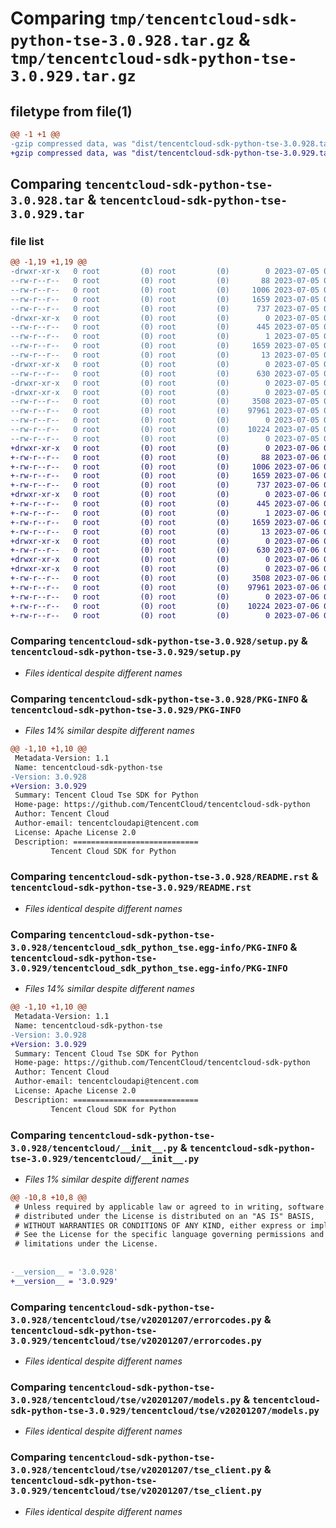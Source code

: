 # Comparing `tmp/tencentcloud-sdk-python-tse-3.0.928.tar.gz` & `tmp/tencentcloud-sdk-python-tse-3.0.929.tar.gz`

## filetype from file(1)

```diff
@@ -1 +1 @@
-gzip compressed data, was "dist/tencentcloud-sdk-python-tse-3.0.928.tar", last modified: Wed Jul  5 00:36:49 2023, max compression
+gzip compressed data, was "dist/tencentcloud-sdk-python-tse-3.0.929.tar", last modified: Thu Jul  6 00:37:39 2023, max compression
```

## Comparing `tencentcloud-sdk-python-tse-3.0.928.tar` & `tencentcloud-sdk-python-tse-3.0.929.tar`

### file list

```diff
@@ -1,19 +1,19 @@
-drwxr-xr-x   0 root         (0) root         (0)        0 2023-07-05 00:36:49.000000 tencentcloud-sdk-python-tse-3.0.928/
--rw-r--r--   0 root         (0) root         (0)       88 2023-07-05 00:36:49.000000 tencentcloud-sdk-python-tse-3.0.928/setup.cfg
--rw-r--r--   0 root         (0) root         (0)     1006 2023-07-05 00:36:49.000000 tencentcloud-sdk-python-tse-3.0.928/setup.py
--rw-r--r--   0 root         (0) root         (0)     1659 2023-07-05 00:36:49.000000 tencentcloud-sdk-python-tse-3.0.928/PKG-INFO
--rw-r--r--   0 root         (0) root         (0)      737 2023-07-05 00:36:49.000000 tencentcloud-sdk-python-tse-3.0.928/README.rst
-drwxr-xr-x   0 root         (0) root         (0)        0 2023-07-05 00:36:49.000000 tencentcloud-sdk-python-tse-3.0.928/tencentcloud_sdk_python_tse.egg-info/
--rw-r--r--   0 root         (0) root         (0)      445 2023-07-05 00:36:49.000000 tencentcloud-sdk-python-tse-3.0.928/tencentcloud_sdk_python_tse.egg-info/SOURCES.txt
--rw-r--r--   0 root         (0) root         (0)        1 2023-07-05 00:36:49.000000 tencentcloud-sdk-python-tse-3.0.928/tencentcloud_sdk_python_tse.egg-info/dependency_links.txt
--rw-r--r--   0 root         (0) root         (0)     1659 2023-07-05 00:36:49.000000 tencentcloud-sdk-python-tse-3.0.928/tencentcloud_sdk_python_tse.egg-info/PKG-INFO
--rw-r--r--   0 root         (0) root         (0)       13 2023-07-05 00:36:49.000000 tencentcloud-sdk-python-tse-3.0.928/tencentcloud_sdk_python_tse.egg-info/top_level.txt
-drwxr-xr-x   0 root         (0) root         (0)        0 2023-07-05 00:36:49.000000 tencentcloud-sdk-python-tse-3.0.928/tencentcloud/
--rw-r--r--   0 root         (0) root         (0)      630 2023-07-05 00:36:49.000000 tencentcloud-sdk-python-tse-3.0.928/tencentcloud/__init__.py
-drwxr-xr-x   0 root         (0) root         (0)        0 2023-07-05 00:36:49.000000 tencentcloud-sdk-python-tse-3.0.928/tencentcloud/tse/
-drwxr-xr-x   0 root         (0) root         (0)        0 2023-07-05 00:36:49.000000 tencentcloud-sdk-python-tse-3.0.928/tencentcloud/tse/v20201207/
--rw-r--r--   0 root         (0) root         (0)     3508 2023-07-05 00:36:49.000000 tencentcloud-sdk-python-tse-3.0.928/tencentcloud/tse/v20201207/errorcodes.py
--rw-r--r--   0 root         (0) root         (0)    97961 2023-07-05 00:36:49.000000 tencentcloud-sdk-python-tse-3.0.928/tencentcloud/tse/v20201207/models.py
--rw-r--r--   0 root         (0) root         (0)        0 2023-07-05 00:36:49.000000 tencentcloud-sdk-python-tse-3.0.928/tencentcloud/tse/v20201207/__init__.py
--rw-r--r--   0 root         (0) root         (0)    10224 2023-07-05 00:36:49.000000 tencentcloud-sdk-python-tse-3.0.928/tencentcloud/tse/v20201207/tse_client.py
--rw-r--r--   0 root         (0) root         (0)        0 2023-07-05 00:36:49.000000 tencentcloud-sdk-python-tse-3.0.928/tencentcloud/tse/__init__.py
+drwxr-xr-x   0 root         (0) root         (0)        0 2023-07-06 00:37:39.000000 tencentcloud-sdk-python-tse-3.0.929/
+-rw-r--r--   0 root         (0) root         (0)       88 2023-07-06 00:37:39.000000 tencentcloud-sdk-python-tse-3.0.929/setup.cfg
+-rw-r--r--   0 root         (0) root         (0)     1006 2023-07-06 00:37:39.000000 tencentcloud-sdk-python-tse-3.0.929/setup.py
+-rw-r--r--   0 root         (0) root         (0)     1659 2023-07-06 00:37:39.000000 tencentcloud-sdk-python-tse-3.0.929/PKG-INFO
+-rw-r--r--   0 root         (0) root         (0)      737 2023-07-06 00:37:39.000000 tencentcloud-sdk-python-tse-3.0.929/README.rst
+drwxr-xr-x   0 root         (0) root         (0)        0 2023-07-06 00:37:39.000000 tencentcloud-sdk-python-tse-3.0.929/tencentcloud_sdk_python_tse.egg-info/
+-rw-r--r--   0 root         (0) root         (0)      445 2023-07-06 00:37:39.000000 tencentcloud-sdk-python-tse-3.0.929/tencentcloud_sdk_python_tse.egg-info/SOURCES.txt
+-rw-r--r--   0 root         (0) root         (0)        1 2023-07-06 00:37:39.000000 tencentcloud-sdk-python-tse-3.0.929/tencentcloud_sdk_python_tse.egg-info/dependency_links.txt
+-rw-r--r--   0 root         (0) root         (0)     1659 2023-07-06 00:37:39.000000 tencentcloud-sdk-python-tse-3.0.929/tencentcloud_sdk_python_tse.egg-info/PKG-INFO
+-rw-r--r--   0 root         (0) root         (0)       13 2023-07-06 00:37:39.000000 tencentcloud-sdk-python-tse-3.0.929/tencentcloud_sdk_python_tse.egg-info/top_level.txt
+drwxr-xr-x   0 root         (0) root         (0)        0 2023-07-06 00:37:39.000000 tencentcloud-sdk-python-tse-3.0.929/tencentcloud/
+-rw-r--r--   0 root         (0) root         (0)      630 2023-07-06 00:37:39.000000 tencentcloud-sdk-python-tse-3.0.929/tencentcloud/__init__.py
+drwxr-xr-x   0 root         (0) root         (0)        0 2023-07-06 00:37:39.000000 tencentcloud-sdk-python-tse-3.0.929/tencentcloud/tse/
+drwxr-xr-x   0 root         (0) root         (0)        0 2023-07-06 00:37:39.000000 tencentcloud-sdk-python-tse-3.0.929/tencentcloud/tse/v20201207/
+-rw-r--r--   0 root         (0) root         (0)     3508 2023-07-06 00:37:39.000000 tencentcloud-sdk-python-tse-3.0.929/tencentcloud/tse/v20201207/errorcodes.py
+-rw-r--r--   0 root         (0) root         (0)    97961 2023-07-06 00:37:39.000000 tencentcloud-sdk-python-tse-3.0.929/tencentcloud/tse/v20201207/models.py
+-rw-r--r--   0 root         (0) root         (0)        0 2023-07-06 00:37:39.000000 tencentcloud-sdk-python-tse-3.0.929/tencentcloud/tse/v20201207/__init__.py
+-rw-r--r--   0 root         (0) root         (0)    10224 2023-07-06 00:37:39.000000 tencentcloud-sdk-python-tse-3.0.929/tencentcloud/tse/v20201207/tse_client.py
+-rw-r--r--   0 root         (0) root         (0)        0 2023-07-06 00:37:39.000000 tencentcloud-sdk-python-tse-3.0.929/tencentcloud/tse/__init__.py
```

### Comparing `tencentcloud-sdk-python-tse-3.0.928/setup.py` & `tencentcloud-sdk-python-tse-3.0.929/setup.py`

 * *Files identical despite different names*

### Comparing `tencentcloud-sdk-python-tse-3.0.928/PKG-INFO` & `tencentcloud-sdk-python-tse-3.0.929/PKG-INFO`

 * *Files 14% similar despite different names*

```diff
@@ -1,10 +1,10 @@
 Metadata-Version: 1.1
 Name: tencentcloud-sdk-python-tse
-Version: 3.0.928
+Version: 3.0.929
 Summary: Tencent Cloud Tse SDK for Python
 Home-page: https://github.com/TencentCloud/tencentcloud-sdk-python
 Author: Tencent Cloud
 Author-email: tencentcloudapi@tencent.com
 License: Apache License 2.0
 Description: ============================
         Tencent Cloud SDK for Python
```

### Comparing `tencentcloud-sdk-python-tse-3.0.928/README.rst` & `tencentcloud-sdk-python-tse-3.0.929/README.rst`

 * *Files identical despite different names*

### Comparing `tencentcloud-sdk-python-tse-3.0.928/tencentcloud_sdk_python_tse.egg-info/PKG-INFO` & `tencentcloud-sdk-python-tse-3.0.929/tencentcloud_sdk_python_tse.egg-info/PKG-INFO`

 * *Files 14% similar despite different names*

```diff
@@ -1,10 +1,10 @@
 Metadata-Version: 1.1
 Name: tencentcloud-sdk-python-tse
-Version: 3.0.928
+Version: 3.0.929
 Summary: Tencent Cloud Tse SDK for Python
 Home-page: https://github.com/TencentCloud/tencentcloud-sdk-python
 Author: Tencent Cloud
 Author-email: tencentcloudapi@tencent.com
 License: Apache License 2.0
 Description: ============================
         Tencent Cloud SDK for Python
```

### Comparing `tencentcloud-sdk-python-tse-3.0.928/tencentcloud/__init__.py` & `tencentcloud-sdk-python-tse-3.0.929/tencentcloud/__init__.py`

 * *Files 1% similar despite different names*

```diff
@@ -10,8 +10,8 @@
 # Unless required by applicable law or agreed to in writing, software
 # distributed under the License is distributed on an "AS IS" BASIS,
 # WITHOUT WARRANTIES OR CONDITIONS OF ANY KIND, either express or implied.
 # See the License for the specific language governing permissions and
 # limitations under the License.
 
 
-__version__ = '3.0.928'
+__version__ = '3.0.929'
```

### Comparing `tencentcloud-sdk-python-tse-3.0.928/tencentcloud/tse/v20201207/errorcodes.py` & `tencentcloud-sdk-python-tse-3.0.929/tencentcloud/tse/v20201207/errorcodes.py`

 * *Files identical despite different names*

### Comparing `tencentcloud-sdk-python-tse-3.0.928/tencentcloud/tse/v20201207/models.py` & `tencentcloud-sdk-python-tse-3.0.929/tencentcloud/tse/v20201207/models.py`

 * *Files identical despite different names*

### Comparing `tencentcloud-sdk-python-tse-3.0.928/tencentcloud/tse/v20201207/tse_client.py` & `tencentcloud-sdk-python-tse-3.0.929/tencentcloud/tse/v20201207/tse_client.py`

 * *Files identical despite different names*

